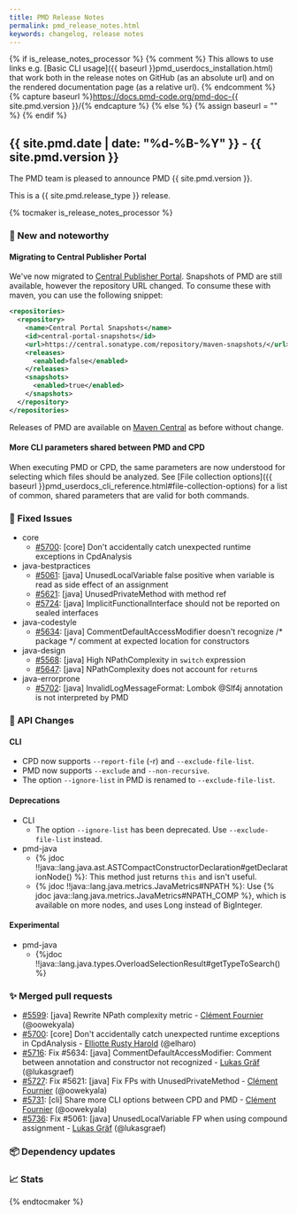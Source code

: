 ```yaml
---
title: PMD Release Notes
permalink: pmd_release_notes.html
keywords: changelog, release notes
---
```


{% if is_release_notes_processor %}
{% comment %}
This allows to use links e.g. [Basic CLI usage]({{ baseurl }}pmd_userdocs_installation.html) that work both
in the release notes on GitHub (as an absolute url) and on the rendered documentation page (as a relative url).
{% endcomment %}
{% capture baseurl %}https://docs.pmd-code.org/pmd-doc-{{ site.pmd.version }}/{% endcapture %}
{% else %}
{% assign baseurl = "" %}
{% endif %}

## {{ site.pmd.date | date: "%d-%B-%Y" }} - {{ site.pmd.version }}

The PMD team is pleased to announce PMD {{ site.pmd.version }}.

This is a {{ site.pmd.release_type }} release.

{% tocmaker is_release_notes_processor %}

### 🚀 New and noteworthy

#### Migrating to Central Publisher Portal

We've now migrated to [Central Publisher Portal](https://central.sonatype.org/publish/publish-portal-guide/).
Snapshots of PMD are still available, however the repository URL changed. To consume these with maven, you can
use the following snippet:

```xml
<repositories>
  <repository>
    <name>Central Portal Snapshots</name>
    <id>central-portal-snapshots</id>
    <url>https://central.sonatype.com/repository/maven-snapshots/</url>
    <releases>
      <enabled>false</enabled>
    </releases>
    <snapshots>
      <enabled>true</enabled>
    </snapshots>
  </repository>
</repositories>
```

Releases of PMD are available on [Maven Central](https://central.sonatype.com/) as before without change.

#### More CLI parameters shared between PMD and CPD

When executing PMD or CPD, the same parameters are now understood for selecting which files should
be analyzed. See [File collection options]({{ baseurl }}pmd_userdocs_cli_reference.html#file-collection-options)
for a list of common, shared parameters that are valid for both commands.

### 🐛 Fixed Issues
* core
  * [#5700](https://github.com/pmd/pmd/pull/5700): \[core] Don't accidentally catch unexpected runtime exceptions in CpdAnalysis
* java-bestpractices
  * [#5061](https://github.com/pmd/pmd/issues/5061): \[java] UnusedLocalVariable false positive when variable is read as side effect of an assignment
  * [#5621](https://github.com/pmd/pmd/issues/5621): \[java] UnusedPrivateMethod with method ref
  * [#5724](https://github.com/pmd/pmd/issues/5724): \[java] ImplicitFunctionalInterface should not be reported on sealed interfaces
* java-codestyle
  * [#5634](https://github.com/pmd/pmd/issues/5634): \[java] CommentDefaultAccessModifier doesn't recognize /* package */ comment at expected location for constructors
* java-design
  * [#5568](https://github.com/pmd/pmd/issues/5568): \[java] High NPathComplexity in `switch` expression
  * [#5647](https://github.com/pmd/pmd/issues/5647): \[java] NPathComplexity does not account for `return`s
* java-errorprone
  * [#5702](https://github.com/pmd/pmd/issues/5702): \[java] InvalidLogMessageFormat: Lombok @<!-- -->Slf4j annotation is not interpreted by PMD

### 🚨 API Changes
#### CLI
* CPD now supports `--report-file` (-r) and `--exclude-file-list`.
* PMD now supports `--exclude` and `--non-recursive`.
* The option `--ignore-list` in PMD is renamed to `--exclude-file-list`.

#### Deprecations
* CLI
  * The option `--ignore-list` has been deprecated. Use `--exclude-file-list` instead.
* pmd-java
  * {% jdoc !!java::lang.java.ast.ASTCompactConstructorDeclaration#getDeclarationNode() %}: This method just returns `this` and isn't useful.
  * {% jdoc !!java::lang.java.metrics.JavaMetrics#NPATH %}: Use {% jdoc java::lang.java.metrics.JavaMetrics#NPATH_COMP %}, which is available on more nodes,
    and uses Long instead of BigInteger.

#### Experimental
* pmd-java
  * {%jdoc !!java::lang.java.types.OverloadSelectionResult#getTypeToSearch() %}

### ✨ Merged pull requests
<!-- content will be automatically generated, see /do-release.sh -->
* [#5599](https://github.com/pmd/pmd/pull/5599): \[java] Rewrite NPath complexity metric - [Clément Fournier](https://github.com/oowekyala) (@oowekyala)
* [#5700](https://github.com/pmd/pmd/pull/5700): \[core] Don't accidentally catch unexpected runtime exceptions in CpdAnalysis - [Elliotte Rusty Harold](https://github.com/elharo) (@elharo)
* [#5716](https://github.com/pmd/pmd/pull/5716): Fix #5634: \[java] CommentDefaultAccessModifier: Comment between annotation and constructor not recognized - [Lukas Gräf](https://github.com/lukasgraef) (@lukasgraef)
* [#5727](https://github.com/pmd/pmd/pull/5727): Fix #5621: \[java] Fix FPs with UnusedPrivateMethod - [Clément Fournier](https://github.com/oowekyala) (@oowekyala)
* [#5731](https://github.com/pmd/pmd/pull/5731): \[cli] Share more CLI options between CPD and PMD - [Clément Fournier](https://github.com/oowekyala) (@oowekyala)
* [#5736](https://github.com/pmd/pmd/pull/5736): Fix #5061: \[java] UnusedLocalVariable FP when using compound assignment - [Lukas Gräf](https://github.com/lukasgraef) (@lukasgraef)

### 📦 Dependency updates
<!-- content will be automatically generated, see /do-release.sh -->

### 📈 Stats
<!-- content will be automatically generated, see /do-release.sh -->

{% endtocmaker %}

